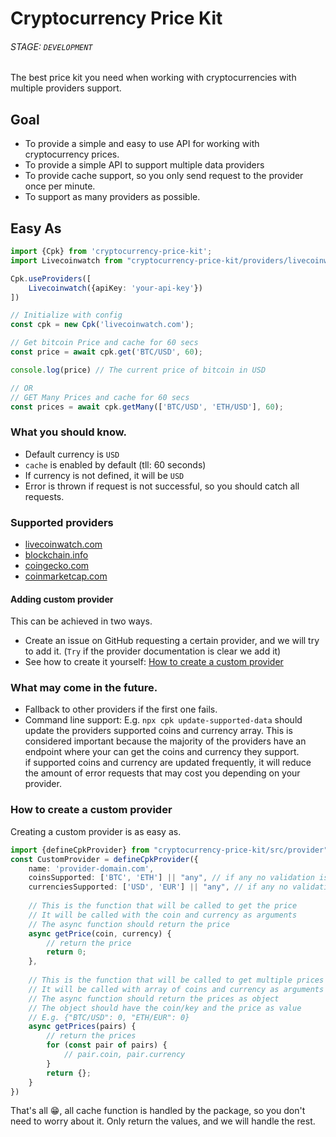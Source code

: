 # Cryptocurrency Price Kit 
###### STAGE: `DEVELOPMENT`
The best price kit you need when working with cryptocurrencies with multiple providers support.

## Goal
 - To provide a simple and easy to use API for working with cryptocurrency prices.
 - To provide a simple API to support multiple data providers
 - To provide cache support, so you only send request to the provider once per minute.
 - To support as many providers as possible.


## Easy As

```typescript
import {Cpk} from 'cryptocurrency-price-kit';
import Livecoinwatch from "cryptocurrency-price-kit/providers/livecoinwatch.com";

Cpk.useProviders([
    Livecoinwatch({apiKey: 'your-api-key'})
])

// Initialize with config
const cpk = new Cpk('livecoinwatch.com');

// Get bitcoin Price and cache for 60 secs
const price = await cpk.get('BTC/USD', 60);

console.log(price) // The current price of bitcoin in USD

// OR
// GET Many Prices and cache for 60 secs
const prices = await cpk.getMany(['BTC/USD', 'ETH/USD'], 60);
```

### What you should know.
- Default currency is `USD`
- `cache` is enabled by default (tll: 60 seconds)
- If currency is not defined, it will be `USD`
- Error is thrown if request is not successful, so you should catch all requests.

### Supported providers

- [livecoinwatch.com](https://livecoinwatch.com)
- [blockchain.info](https://blockchain.info)
- [coingecko.com](https://coingecko.com)
- [coinmarketcap.com](https://coinmarketcap.com)

#### Adding custom provider
This can be achieved in two ways.

- Create an issue on GitHub requesting a certain provider, and we will try to add it. (`Try` if the provider documentation is clear we add it)
- See how to create it yourself: [How to create a custom provider](#how-to-create-a-custom-provider)

### What may come in the future.
- Fallback to other providers if the first one fails.
- Command line support: E.g. `npx cpk update-supported-data` should update the providers supported coins and currency array. 
      This is considered important because the majority of the providers have an endpoint where your can get the coins and currency they support.
      <br> if supported coins and currency are updated frequently, it will reduce the amount of error requests that may cost you depending on your provider.



### How to create a custom provider
Creating a custom provider is as easy as.

```typescript
import {defineCpkProvider} from "cryptocurrency-price-kit/src/provider";
const CustomProvider = defineCpkProvider({
    name: 'provider-domain.com',
    coinsSupported: ['BTC', 'ETH'] || "any", // if any no validation is done
    currenciesSupported: ['USD', 'EUR'] || "any", // if any no validation is done
    
    // This is the function that will be called to get the price
    // It will be called with the coin and currency as arguments
    // The async function should return the price
    async getPrice(coin, currency) {
        // return the price
        return 0;
    },
    
    // This is the function that will be called to get multiple prices
    // It will be called with array of coins and currency as arguments
    // The async function should return the prices as object
    // The object should have the coin/key and the price as value
    // E.g. {"BTC/USD": 0, "ETH/EUR": 0}
    async getPrices(pairs) {
        // return the prices
        for (const pair of pairs) {
            // pair.coin, pair.currency
        }
        return {};
    }
})
```
That's all 😁, all cache function is handled by the package, so you don't need to worry about it.
Only return the values, and we will handle the rest.
